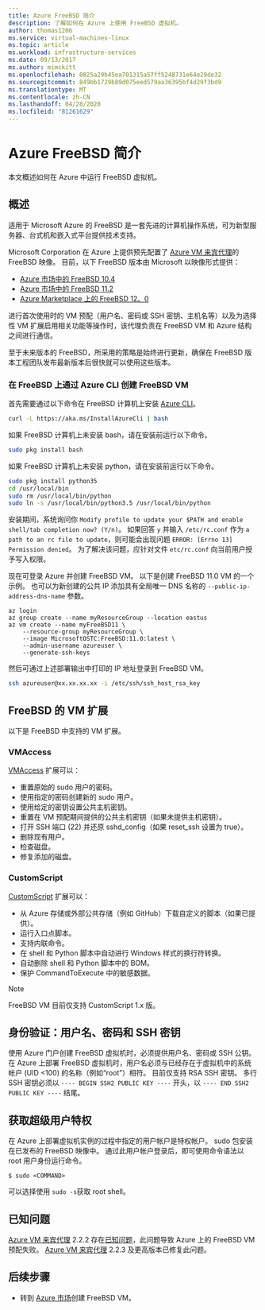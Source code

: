 ```yaml
---
title: Azure FreeBSD 简介
description: 了解如何在 Azure 上使用 FreeBSD 虚拟机。
author: thomas1206
ms.service: virtual-machines-linux
ms.topic: article
ms.workload: infrastructure-services
ms.date: 09/13/2017
ms.author: mimckitt
ms.openlocfilehash: 0825a29b45ea701315a57ff5248731e64e29de32
ms.sourcegitcommit: 849bb1729b89d075eed579aa36395bf4d29f3bd9
ms.translationtype: MT
ms.contentlocale: zh-CN
ms.lasthandoff: 04/28/2020
ms.locfileid: "81261629"
---
```

# <a name="introduction-to-freebsd-on-azure"></a>Azure FreeBSD 简介
本文概述如何在 Azure 中运行 FreeBSD 虚拟机。

## <a name="overview"></a>概述
适用于 Microsoft Azure 的 FreeBSD 是一套先进的计算机操作系统，可为新型服务器、台式机和嵌入式平台提供技术支持。

Microsoft Corporation 在 Azure 上提供预先配置了 [Azure VM 来宾代理](https://github.com/Azure/WALinuxAgent/)的 FreeBSD 映像。 目前，以下 FreeBSD 版本由 Microsoft 以映像形式提供：

- [Azure 市场中的 FreeBSD 10.4](https://azuremarketplace.microsoft.com/marketplace/apps/Microsoft.FreeBSD104)
- [Azure 市场中的 FreeBSD 11.2](https://azuremarketplace.microsoft.com/marketplace/apps/Microsoft.FreeBSD112)
- [Azure Marketplace 上的 FreeBSD 12。0](https://azuremarketplace.microsoft.com/marketplace/apps/Microsoft.FreeBSD120)

进行首次使用时的 VM 预配（用户名、密码或 SSH 密钥、主机名等）以及为选择性 VM 扩展启用相关功能等操作时，该代理负责在 FreeBSD VM 和 Azure 结构之间进行通信。

至于未来版本的 FreeBSD，所采用的策略是始终进行更新，确保在 FreeBSD 版本工程团队发布最新版本后很快就可以使用这些版本。

### <a name="create-a-freebsd-vm-through-azure-cli-on-freebsd"></a>在 FreeBSD 上通过 Azure CLI 创建 FreeBSD VM
首先需要通过以下命令在 FreeBSD 计算机上安装 [Azure CLI](https://docs.microsoft.com/cli/azure/get-started-with-azure-cli)。

```bash 
curl -L https://aka.ms/InstallAzureCli | bash
```

如果 FreeBSD 计算机上未安装 bash，请在安装前运行以下命令。 

```bash
sudo pkg install bash
```

如果 FreeBSD 计算机上未安装 python，请在安装前运行以下命令。 

```bash
sudo pkg install python35
cd /usr/local/bin 
sudo rm /usr/local/bin/python 
sudo ln -s /usr/local/bin/python3.5 /usr/local/bin/python
```

安装期间，系统询问你 `Modify profile to update your $PATH and enable shell/tab completion now? (Y/n)`。 如果回答 `y` 并输入 `/etc/rc.conf` 作为 `a path to an rc file to update`，则可能会出现问题 `ERROR: [Errno 13] Permission denied`。 为了解决该问题，应针对文件 `etc/rc.conf` 向当前用户授予写入权限。

现在可登录 Azure 并创建 FreeBSD VM。 以下是创建 FreeBSD 11.0 VM 的一个示例。 也可以为新创建的公共 IP 添加具有全局唯一 DNS 名称的 `--public-ip-address-dns-name` 参数。 

```azurecli
az login 
az group create --name myResourceGroup --location eastus
az vm create --name myFreeBSD11 \
    --resource-group myResourceGroup \
    --image MicrosoftOSTC:FreeBSD:11.0:latest \
    --admin-username azureuser \
    --generate-ssh-keys
```

然后可通过上述部署输出中打印的 IP 地址登录到 FreeBSD VM。 

```bash
ssh azureuser@xx.xx.xx.xx -i /etc/ssh/ssh_host_rsa_key
```   

## <a name="vm-extensions-for-freebsd"></a>FreeBSD 的 VM 扩展
以下是 FreeBSD 中支持的 VM 扩展。

### <a name="vmaccess"></a>VMAccess
[VMAccess](https://github.com/Azure/azure-linux-extensions/tree/master/VMAccess) 扩展可以：

* 重置原始的 sudo 用户的密码。
* 使用指定的密码创建新的 sudo 用户。
* 使用给定的密钥设置公共主机密钥。
* 重置在 VM 预配期间提供的公共主机密钥（如果未提供主机密钥）。
* 打开 SSH 端口 (22) 并还原 sshd_config（如果 reset_ssh 设置为 true）。
* 删除现有用户。
* 检查磁盘。
* 修复添加的磁盘。

### <a name="customscript"></a>CustomScript
[CustomScript](https://github.com/Azure/azure-linux-extensions/tree/master/CustomScript) 扩展可以：

* 从 Azure 存储或外部公共存储（例如 GitHub）下载自定义的脚本（如果已提供）。
* 运行入口点脚本。
* 支持内联命令。
* 在 shell 和 Python 脚本中自动进行 Windows 样式的换行符转换。
* 自动删除 shell 和 Python 脚本中的 BOM。
* 保护 CommandToExecute 中的敏感数据。

> [!NOTE]
> FreeBSD VM 目前仅支持 CustomScript 1.x 版。  

## <a name="authentication-user-names-passwords-and-ssh-keys"></a>身份验证：用户名、密码和 SSH 密钥
使用 Azure 门户创建 FreeBSD 虚拟机时，必须提供用户名、密码或 SSH 公钥。
在 Azure 上部署 FreeBSD 虚拟机时，用户名必须与已经存在于虚拟机中的系统帐户 (UID <100) 的名称（例如“root”）相符。
目前仅支持 RSA SSH 密钥。 多行 SSH 密钥必须以 `---- BEGIN SSH2 PUBLIC KEY ----` 开头，以 `---- END SSH2 PUBLIC KEY ----` 结尾。

## <a name="obtaining-superuser-privileges"></a>获取超级用户特权
在 Azure 上部署虚拟机实例的过程中指定的用户帐户是特权帐户。 sudo 包安装在已发布的 FreeBSD 映像中。
通过此用户帐户登录后，即可使用命令语法以 root 用户身份运行命令。

```
$ sudo <COMMAND>
```

可以选择使用 `sudo -s`获取 root shell。

## <a name="known-issues"></a>已知问题
[Azure VM 来宾代理](https://github.com/Azure/WALinuxAgent/) 2.2.2 存在[已知问题](https://github.com/Azure/WALinuxAgent/pull/517)，此问题导致 Azure 上的 FreeBSD VM 预配失败。 [Azure VM 来宾代理](https://github.com/Azure/WALinuxAgent/) 2.2.3 及更高版本已修复此问题。 

## <a name="next-steps"></a>后续步骤
* 转到 [Azure 市场](https://azuremarketplace.microsoft.com/marketplace/apps/Microsoft.FreeBSD112)创建 FreeBSD VM。
